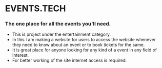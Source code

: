 # EVENTS.TECH
### The one place for all the events you'll need.

- This is project under the entertainment category.
- In this I am making a website for users to access the website whenever they need to know about an event or to book tickets for the same.
- It is great place for anyone looking for any kind of a event in any field of interest.
- For better working of the site internet access is required.